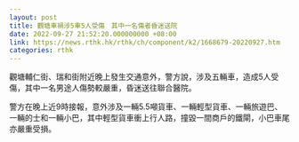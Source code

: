 ```yaml
---
layout: post
title: 觀塘車禍涉5車5人受傷　其中一名傷者昏迷送院
date: 2022-09-27 21:52:20.000000000 +08:00
link: https://news.rthk.hk/rthk/ch/component/k2/1668679-20220927.htm
categories: rthk
---
```


觀塘輔仁街、瑞和街附近晚上發生交通意外，警方說，涉及五輛車，造成5人受傷，其中一名男途人傷勢較嚴重，昏迷送往聯合醫院。

警方在晚上近9時接報，意外涉及一輛5.5噸貨車、一輛輕型貨車、一輛旅遊巴、一輛的士和一輛小巴，其中輕型貨車衝上行人路，撞毀一間商戶的鐵閘，小巴車尾亦嚴重受損。
